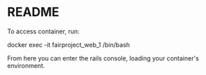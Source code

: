 # README

To access container, run:

docker exec -it fairproject_web_1 /bin/bash

From here you can enter the rails console, loading your container's environment.